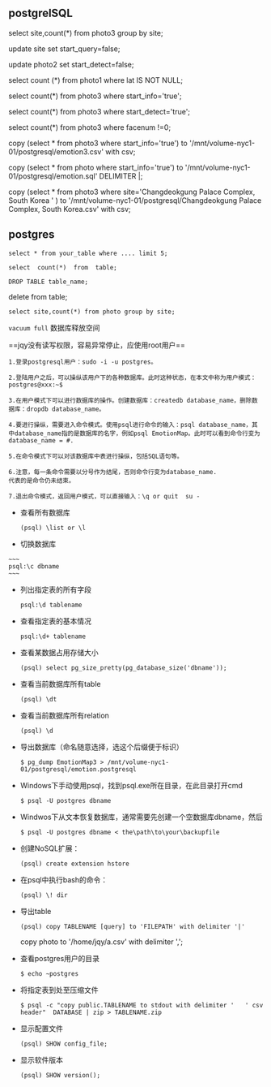 ## postgrelSQL

select site,count(*) from photo3 group by site;

update site set start_query=false;

update photo2 set start_detect=false;

select count (*) from photo1 where lat IS NOT NULL;

select count(*) from photo3 where start_info='true';

select count(*) from photo3 where start_detect='true';

select count(*) from photo3 where facenum !=0;



copy (select * from photo3 where start_info='true') to '/mnt/volume-nyc1-01/postgresql/emotion3.csv' with csv;

copy (select * from photo where start_info='true') to '/mnt/volume-nyc1-01/postgresql/emotion.sql' DELIMITER |;

copy (select * from photo3 where site='Changdeokgung Palace Complex, South Korea ' ) to '/mnt/volume-nyc1-01/postgresql/Changdeokgung Palace Complex, South Korea.csv' with csv;

## postgres

`select * from your_table where .... limit 5;`

`select  count(*)  from  table;`

`DROP TABLE table_name;  `

delete from table;

`select site,count(*) from photo group by site;`

`vacuum full`  数据库释放空间

==jqy没有读写权限，容易异常停止，应使用root用户==

```
1.登录postgresql用户：sudo -i -u postgres。
```

```
2.登陆用户之后，可以操纵该用户下的各种数据库。此时这种状态，在本文中称为用户模式：postgres@xxx:~$
```

```
3.在用户模式下可以进行数据库的操作。创建数据库：createdb database_name，删除数据库：dropdb database_name。
```

```
4.要进行操纵，需要进入命令模式。使用psql进行命令的输入：psql database_name，其中database_name指的是数据库的名字，例如psql EmotionMap。此时可以看到命令行变为database_name = #.
```

```
5.在命令模式下可以对该数据库中表进行操纵，包括SQL语句等。
```

```
6.注意，每一条命令需要以分号作为结尾，否则命令行变为database_name. 
代表的是命令仍未结束。
```

```
7.退出命令模式，返回用户模式，可以直接输入：\q or quit  su -
```



* 查看所有数据库

  ```
  (psql) \list or \l    
  ```

* 切换数据库

```
​~~~
psql:\c dbname
​~~~
```

* 列出指定表的所有字段

  ```
  psql:\d tablename
  ```

* 查看指定表的基本情况

  ```
  psql:\d+ tablename
  ```


* 查看某数据占用存储大小

  ```
  (psql) select pg_size_pretty(pg_database_size('dbname'));
  ```


* 查看当前数据库所有table    

  ```
  (psql) \dt
  ```

* 查看当前数据库所有relation

  ```
  (psql) \d
  ```

* 导出数据库（命名随意选择，选这个后缀便于标识）

  ```
  $ pg_dump EmotionMap3 > /mnt/volume-nyc1-01/postgresql/emotion.postgresql
  ```

* Windows下手动使用psql，找到psql.exe所在目录，在此目录打开cmd

  ```
  $ psql -U postgres dbname
  ```

* Windwos下从文本恢复数据库，通常需要先创建一个空数据库dbname，然后

  ```
  $ psql -U postgres dbname < the\path\to\your\backupfile
  ```

* 创建NoSQL扩展：

  ```
  (psql) create extension hstore
  ```

* 在psql中执行bash的命令：

  ```
  (psql) \! dir
  ```

* 导出table

  ```
  (psql) copy TABLENAME [query] to 'FILEPATH' with delimiter '|'
  ```

  copy photo to '/home/jqy/a.csv' with delimiter ',';

* 查看postgres用户的目录 

  ```
  $ echo ~postgres
  ```

* 将指定表到处至压缩文件

  ```
  $ psql -c "copy public.TABLENAME to stdout with delimiter '	' csv header"  DATABASE | zip > TABLENAME.zip
  ```

* 显示配置文件

  ```
  (psql) SHOW config_file;
  ```


* 显示软件版本

  ```
  (psql) SHOW version();
  ```